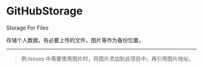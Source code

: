 GitHubStorage
==

Storage For Files

存储个人数据，有必要上传的文件，图片等作为备份位置。

***
> 例:Issues 中需要使用图片时，将图片添加到此项目中，再引用图片地址。
